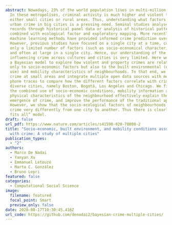 ```yaml
---
abstract: Nowadays, 23% of the world population lives in multi-million cities.
  In these metropolises, criminal activity is much higher and violent than in
  either small cities or rural areas. Thus, understanding what factors influence
  urban crime in big cities is a pressing need. Seminal studies analyse crime
  records through historical panel data or analysis of historical patterns
  combined with ecological factor and exploratory mapping. More recently,
  machine learning methods have provided informed crime prediction over time.
  However, previous studies have focused on a single city at a time, considering
  only a limited number of factors (such as socio-economical characteristics)
  and often at large in a single city. Hence, our understanding of the factors
  influencing crime across cultures and cities is very limited. Here we propose
  a Bayesian model to explore how violent and property crimes are related not
  only to socio-economic factors but also to the built environmental (e.g. land
  use) and mobility characteristics of neighbourhoods. To that end, we analyse
  crime at small areas and integrate multiple open data sources with mobile
  phone traces to compare how the different factors correlate with crime in
  diverse cities, namely Boston, Bogotá, Los Angeles and Chicago. We find that
  the combined use of socio-economic conditions, mobility information and
  physical characteristics of the neighbourhood effectively explain the
  emergence of crime, and improve the performance of the traditional approaches.
  However, we show that the socio-ecological factors of neighbourhoods relate to
  crime very differently from one city to another. Thus there is clearly no “one
  fits all” model.
draft: false
url_pdf: https://www.nature.com/articles/s41598-020-70808-2
title: "Socio-economic, built environment, and mobility conditions associated
  with crime: A study of multiple cities"
publication_types:
  - "2"
authors:
  - Marco De Nadai
  - Yanyan Xu
  - Emmanuel Letouzé
  - Marta C. González
  - Bruno Lepri
featured: false
categories:
  - Computational Social Science
image:
  filename: featured
  focal_point: Smart
  preview_only: false
date: 2020-08-17T10:30:45.416Z
url_code: https://github.com/denadai2/bayesian-crime-multiple-cities/
---
```

